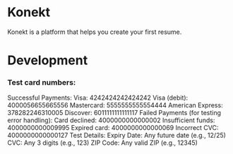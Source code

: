 # Konekt

Konekt is a platform that helps you create your first resume.

# Development

### Test card numbers:


Successful Payments:
Visa: 4242424242424242
Visa (debit): 4000056655665556
Mastercard: 5555555555554444
American Express: 378282246310005
Discover: 6011111111111117
Failed Payments (for testing error handling):
Card declined: 4000000000000002
Insufficient funds: 4000000000009995
Expired card: 4000000000000069
Incorrect CVC: 4000000000000127
Test Details:
Expiry Date: Any future date (e.g., 12/25)
CVC: Any 3 digits (e.g., 123)
ZIP Code: Any valid ZIP (e.g., 12345)
